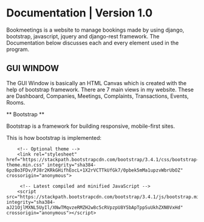 # Documentation | Version 1.0
Bookmeetings is a website to manage bookings made by using django, bootstrap, javascript, jquery and django-rest framework. The Documentation below discusses each and every element used in the program. 

## GUI WINDOW

The GUI Window is basically an HTML Canvas which is created with the help of bootstrap framework. There are 7 main views in my website. These are Dashboard, Companies, Meetings, Complaints, Transactions, Events, Rooms.

** Bootstrap **

Bootstrap is a framework for building responsive, mobile-first sites.

This is how bootstrap is implemented:
        <link rel="stylesheet" href="https://stackpath.bootstrapcdn.com/bootstrap/3.4.1/css/bootstrap.min.css" integrity="sha384-               HSMxcRTRxnN+Bdg0JdbxYKrThecOKuH5zCYotlSAcp1+c8xmyTe9GYg1l9a69psu" crossorigin="anonymous">

        <!-- Optional theme -->
        <link rel="stylesheet" href="https://stackpath.bootstrapcdn.com/bootstrap/3.4.1/css/bootstrap-theme.min.css" integrity="sha384-         6pzBo3FDv/PJ8r2KRkGHifhEocL+1X2rVCTTkUfGk7/0pbek5mMa1upzvWbrUbOZ" crossorigin="anonymous">

         <!-- Latest compiled and minified JavaScript -->
        <script src="https://stackpath.bootstrapcdn.com/bootstrap/3.4.1/js/bootstrap.min.js" integrity="sha384-                                 aJ21OjlMXNL5UyIl/XNwTMqvzeRMZH2w8c5cRVpzpU8Y5bApTppSuUkhZXN0VxHd" crossorigin="anonymous"></script>





